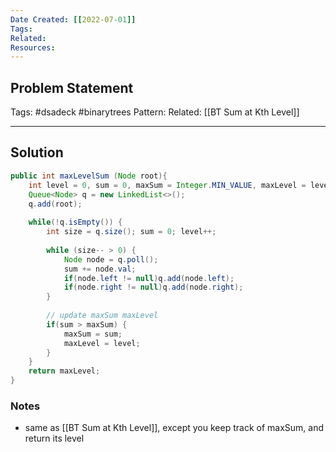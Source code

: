 ```yaml
---
Date Created: [[2022-07-01]]
Tags: 
Related: 
Resources: 
---
```


## Problem Statement


Tags:  #dsadeck  #binarytrees 
Pattern: 
Related: [[BT Sum at Kth Level]]

---

## Solution
``` java
public int maxLevelSum (Node root){
	int level = 0, sum = 0, maxSum = Integer.MIN_VALUE, maxLevel = level;
	Queue<Node> q = new LinkedList<>();
	q.add(root);
	
	while(!q.isEmpty()) {
		int size = q.size(); sum = 0; level++;
		
		while (size-- > 0) {
			Node node = q.poll();
			sum += node.val;
			if(node.left != null)q.add(node.left);
			if(node.right != null)q.add(node.right);
		}
		
		// update maxSum maxLevel
		if(sum > maxSum) {
			maxSum = sum;
			maxLevel = level;
		}
	}
	return maxLevel;
}
```

### Notes
- same as [[BT Sum at Kth Level]], except you keep track of maxSum, and return its level


